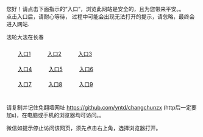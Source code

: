 您好！请点击下面指示的“入口”，浏览此网站是安全的，且为您带来平安。。 <br/>
点击入口后，请耐心等待， 过程中可能会出现无法打开的提示，请忽略，最终会进入网站. </br>

法轮大法在长春<br/>
<div style="padding:10px"><a style="margin:20px" target="_blank" href="https://d1ec9wc3w0nrfi.cloudfront.net/2Qpsp?yjojd" id="ccLink1" rel="nofollow">入口1</a> <a target="_blank" style="margin:20px" href="https://d1p4v4v5nkcfnu.cloudfront.net/2Qpsp?clodnd" id="ccLink2" rel="nofollow">入口2</a> <a style="margin:20px" target="_blank" href="https://dsfr5epiclmjy.cloudfront.net/2Qpsp?tkqwiylh" id="ccLink3" rel="nofollow">入口3</a></div>

<div style="padding:10px" ><a style="margin:20px" target="_blank" href="https://d1ec9wc3w0nrfi.cloudfront.net/2Qpsp?yjojd" id="ccLink4" rel="nofollow">入口4</a> <a style="margin:20px" href="https://d1p4v4v5nkcfnu.cloudfront.net/2Qpsp?clodnd" target="_blank" id="ccLink5" rel="nofollow">入口5</a> <a style="margin:20px" href="https://dsfr5epiclmjy.cloudfront.net/2Qpsp?tkqwiylh" target="_blank" id="ccLink6" rel="nofollow">入口6</a></div>

<div style="padding:10px"><a style="margin:20px" target="_blank" href="https://d1ec9wc3w0nrfi.cloudfront.net/2Qpsp?yjojd" id="ccLink7" rel="nofollow">入口7</a> <a style="margin:20px" href="https://d1p4v4v5nkcfnu.cloudfront.net/2Qpsp?clodnd" target="_blank" id="ccLink8" rel="nofollow">入口8</a> <a style="margin:20px" target="_blank" href="https://dsfr5epiclmjy.cloudfront.net/2Qpsp?tkqwiylh" id="ccLink9" rel="nofollow">入口9</a></div>

<br/>



请复制并记住免翻墙网址 https://github.com/yntd/changchunzx (http后一定要加s)，在电脑或手机的浏览器均可访问。。<br/>

微信如提示停止访问该网页，须先点击右上角，选择浏览器打开。

